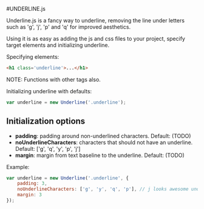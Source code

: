 #UNDERLINE.js

Underline.js is a fancy way to underline, removing the line under letters such as 'g', 'j', 'p' and 'q' for improved aesthetics.

Using it is as easy as adding the js and css files to your project, specify target elements and initializing underline.

Specifying elements:
```html
<h1 class='underline'>...</h1>
```
NOTE: Functions with other tags also.

Initializing underline with defaults:
```javascript
var underline = new Underline('.underline');
```

## Initialization options
* __padding__: padding around non-underlined characters. Default: (TODO)
* __noUnderlineCharacters__: characters that should not have an underline. Default: ['g', 'q', 'y', 'p', 'j']
* __margin__: margin from text baseline to the underline. Default: (TODO)

Example: 
```javascript
var underline = new Underline('.underline', {
    padding: 3,
    noUnderlineCharacters: ['g', 'y', 'q', 'p'], // j looks awesome underlined!!
    margin: 3
});
```
